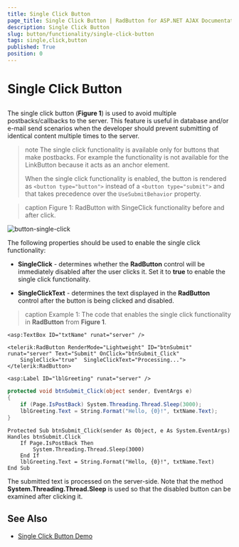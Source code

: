 ```yaml
---
title: Single Click Button
page_title: Single Click Button | RadButton for ASP.NET AJAX Documentation
description: Single Click Button
slug: button/functionality/single-click-button
tags: single,click,button
published: True
position: 0
---
```


# Single Click Button



## 

The single click button (**Figure 1**) is used to avoid multiple postbacks/callbacks to the server. This feature is useful in database and/or e-mail send scenarios when the developer should prevent submitting of identical content multiple times to the server.

>note The single click functionality is available only for buttons that make postbacks. For example the functionality is not available for the LinkButton because it acts as an anchor element. 
>
>When the single click functionality is enabled, the button is rendered as `<button type="button">` instead of a `<button type="submit">` and that takes precedence over the `UseSubmitBehavior` property.

>caption Figure 1: RadButton with SingeClick functionality before and after click.

![button-single-click](images/button-single-click.png)

The following properties should be used to enable the single click functionality:

* **SingleClick** - determines whether the **RadButton** control will be immediately disabled after the user clicks it. Set it to **true** to enable the single click functionality.

* **SingleClickText** - determines the text displayed in the **RadButton** control after the button is being clicked and disabled.

>caption Example 1: The code that enables the single click functionality in **RadButton** from **Figure 1**.

````ASP.NET
<asp:TextBox ID="txtName" runat="server" />

<telerik:RadButton RenderMode="Lightweight" ID="btnSubmit" runat="server" Text="Submit" OnClick="btnSubmit_Click"
	SingleClick="true"  SingleClickText="Processing...">
</telerik:RadButton>

<asp:Label ID="lblGreeting" runat="server" />
````

````C#
protected void btnSubmit_Click(object sender, EventArgs e)
{
	if (Page.IsPostBack) System.Threading.Thread.Sleep(3000);
	lblGreeting.Text = String.Format("Hello, {0}!", txtName.Text);
}
````
````VB
Protected Sub btnSubmit_Click(sender As Object, e As System.EventArgs) Handles btnSubmit.Click
	If Page.IsPostBack Then
		System.Threading.Thread.Sleep(3000)
	End If
	lblGreeting.Text = String.Format("Hello, {0}!", txtName.Text)
End Sub
````

The submitted text is processed on the server-side. Note that the method **System.Threading.Thread.Sleep**	is used so that the disabled button can be examined after clicking it.

## See Also

 * [Single Click Button Demo](https://demos.telerik.com/aspnet-ajax/button/examples/singleclick/defaultcs.aspx)
